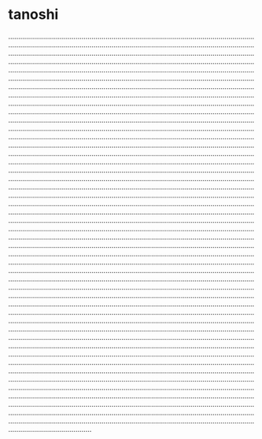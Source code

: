# tanoshi
..............................................................................................................................................................................................................................................................................................................................................................................................................................................................................................................................................................................................................................................................................................................................................................................................................................................................................................................................................................................................................................................................................................................................................................................................................................................................................................................................................................................................................................................................................................................................................................................................................................................................................................................................................................................................................................................................................................................................................................................................................................................................................................................................................................................................................................................................................................................................................................................................................................................................................................................................................................................................................................................................................................................................................................................................................................................................................................................................................................................................................................................................................................................................................................................................................................................................................................................................................................................................................................................................................................................................................................................................................................................................................................................................................................................................................................................................................................................................................................................................................................................................................................................................................................................................................................................................................................................................................................................................................................................................................................................................................................................................................................................................................................................................................................................................................................................................................................................................................................................................................................................................................................................................................................................................................................................................................................................................................................................................................................................................................................................................................................................................................................................................................................................................................................................................................................................................................................................................................................................................................................................................................................................